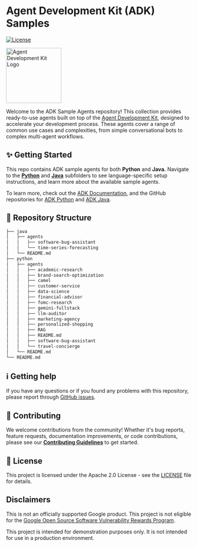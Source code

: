 # Agent Development Kit (ADK) Samples

[![License](https://img.shields.io/badge/License-Apache_2.0-blue.svg)](LICENSE)

<img src="https://github.com/google/adk-docs/blob/main/docs/assets/agent-development-kit.png" alt="Agent Development Kit Logo" width="150">

Welcome to the ADK Sample Agents repository! This collection provides ready-to-use agents built on top of the [Agent Development Kit](https://google.github.io/adk-docs/), designed to accelerate your development process. These agents cover a range of common use cases and complexities, from simple conversational bots to complex multi-agent workflows.

## ✨ Getting Started 
This repo contains ADK sample agents for both **Python** and **Java.** Navigate to the **[Python](python/)** and **[Java](java/)** subfolders to see language-specific setup instructions, and learn more about the available sample agents. 

To learn more, check out the [ADK Documentation](https://google.github.io/adk-docs/), and the GitHub repositories for [ADK Python](https://github.com/google/adk-python) and [ADK Java](https://github.com/google/adk-java). 

## 🌳 Repository Structure
```bash
├── java
│   ├── agents
│   │   ├── software-bug-assistant
│   │   └── time-series-forecasting
│   └── README.md
├── python
│   ├── agents
│   │   ├── academic-research
│   │   ├── brand-search-optimization
│   │   ├── camel
│   │   ├── customer-service
│   │   ├── data-science
│   │   ├── financial-advisor
│   │   ├── fomc-research
│   │   ├── gemini-fullstack
│   │   ├── llm-auditor
│   │   ├── marketing-agency
│   │   ├── personalized-shopping
│   │   ├── RAG
│   │   ├── README.md
│   │   ├── software-bug-assistant  
│   │   └── travel-concierge
│   └── README.md
└── README.md
```

## ℹ️ Getting help

If you have any questions or if you found any problems with this repository, please report through [GitHub issues](https://github.com/google/adk-samples/issues).

## 🤝 Contributing

We welcome contributions from the community! Whether it's bug reports, feature requests, documentation improvements, or code contributions, please see our [**Contributing Guidelines**](https://github.com/google/adk-samples/blob/main/CONTRIBUTING.md) to get started.

## 📄 License

This project is licensed under the Apache 2.0 License - see the [LICENSE](https://github.com/google/adk-samples/blob/main/LICENSE) file for details.

## Disclaimers

This is not an officially supported Google product. This project is not eligible for the [Google Open Source Software Vulnerability Rewards Program](https://bughunters.google.com/open-source-security).

This project is intended for demonstration purposes only. It is not intended for use in a production environment.